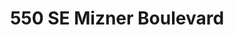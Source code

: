 ---
layout: ../../layouts/ToursLayout.astro
title: "550 SE Mizner Boulevard"
TourLink: "https://my.matterport.com/show/?m=tY6iiMc3VsS&nt=1&play=1&lang=en"
description:
  " Discover an exceptional opportunity in the highly desirable Avenue One community of Irvine. This beautifully upgraded first-floor residence offers an open-concept layout that seamlessly connects the kitchen, dining, and living areas to
  a private outdoor deck—perfect for entertaining or relaxing. Inside, you’ll find two spacious bedrooms and two upgraded
  bathrooms, all enhanced with modern finishes. The home features new modern flooring throughout, fresh interior paint,
  custom closets, LED kitchen lighting, upgraded electrical fixtures, and new baseboards."
---